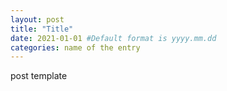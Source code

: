 ```yaml
---
layout: post
title: "Title"
date: 2021-01-01 #Default format is yyyy.mm.dd
categories: name of the entry
---
```


post template
